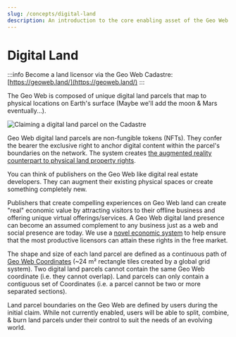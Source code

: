 ```yaml
---
slug: /concepts/digital-land
description: An introduction to the core enabling asset of the Geo Web.
---
```


# Digital Land

:::info
Become a land licensor via the Geo Web Cadastre: [https://geoweb.land/](https://geoweb.land/)
:::

The Geo Web is composed of unique digital land parcels that map to physical locations on Earth's surface (Maybe we'll add the moon & Mars eventually...).

![Claiming a digital land parcel on the Cadastre](/assets/digital-land-claim.png)

Geo Web digital land parcels are non-fungible tokens (NFTs). They confer the bearer the exclusive right to anchor digital content within the parcel's boundaries on the network. The system creates [the augmented reality counterpart to physical land property rights](digital-property-rights.md).&#x20;

You can think of publishers on the Geo Web like digital real estate developers. They can augment their existing physical spaces or create something completely new.&#x20;

Publishers that create compelling experiences on Geo Web land can create "real" economic value by attracting visitors to their offline business and offering unique virtual offerings/services. A Geo Web digital land presence can become an assumed complement to any business just as a web and social presence are today. We use a [novel economic system](partial-common-ownership.md) to help ensure that the most productive licensors can attain these rights in the free market.

The shape and size of each land parcel are defined as a continuous path of [Geo Web Coordinates](../developers/core-contracts/registrydiamond/geowebparcelfacet/geo-web-coordinates.md) (\~24 m² rectangle tiles created by a global grid system). Two digital land parcels cannot contain the same Geo Web coordinate (i.e. they cannot overlap). Land parcels can only contain a contiguous set of Coordinates (i.e. a parcel cannot be two or more separated sections).

Land parcel boundaries on the Geo Web are defined by users during the initial claim. While not currently enabled, users will be able to split, combine, & burn land parcels under their control to suit the needs of an evolving world.
